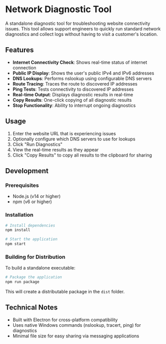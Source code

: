 # Network Diagnostic Tool

A standalone diagnostic tool for troubleshooting website connectivity issues. This tool allows support engineers to quickly run standard network diagnostics and collect logs without having to visit a customer's location.

## Features

- **Internet Connectivity Check**: Shows real-time status of internet connection
- **Public IP Display**: Shows the user's public IPv4 and IPv6 addresses
- **DNS Lookups**: Performs nslookup using configurable DNS servers
- **Route Tracing**: Traces the route to discovered IP addresses
- **Ping Tests**: Tests connectivity to discovered IP addresses
- **Real-time Output**: Displays diagnostic results in real-time
- **Copy Results**: One-click copying of all diagnostic results
- **Stop Functionality**: Ability to interrupt ongoing diagnostics

## Usage

1. Enter the website URL that is experiencing issues
2. Optionally configure which DNS servers to use for lookups
3. Click "Run Diagnostics"
4. View the real-time results as they appear
5. Click "Copy Results" to copy all results to the clipboard for sharing

## Development

### Prerequisites

- Node.js (v14 or higher)
- npm (v6 or higher)

### Installation

```bash
# Install dependencies
npm install

# Start the application
npm start
```

### Building for Distribution

To build a standalone executable:

```bash
# Package the application
npm run package
```

This will create a distributable package in the `dist` folder.

## Technical Notes

- Built with Electron for cross-platform compatibility
- Uses native Windows commands (nslookup, tracert, ping) for diagnostics
- Minimal file size for easy sharing via messaging applications
